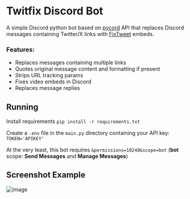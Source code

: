 # Twitfix Discord Bot

A simple Discord python bot based on [pycord](https://github.com/Pycord-Development/pycord) API that replaces Discord messages containing Twitter/X links with [FixTweet](https://github.com/FixTweet/FixTweet) embeds.

### Features:
- Replaces messages containing multiple links
- Quotes original message content and formatting if present
- Strips URL tracking params
- Fixes video embeds in Discord
- Replaces message replies

## Running
Install requirements `pip install -r requirements.txt`

Create a `.env` file in the `main.py` directory containing your API key:
`TOKEN='APIKEY'`

At the very least, this bot requires `&permissions=10240&scope=bot` (**bot** scope: **Send Messages** and **Manage Messages**)

## Screenshot Example
![image](https://github.com/calvinklink/twitfix/assets/73358533/c3f60efc-260b-477d-ae32-40186a0fc735)
